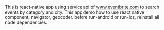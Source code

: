 This is react-native app using service api of www.eventbrite.com to search events by category and city. This app demo how to use react native component, navigator, geocoder.
before run-android or run-ios, reinstall all node dependencies.
